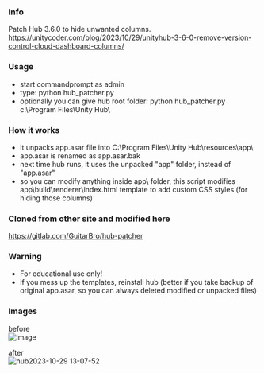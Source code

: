 ### Info
Patch Hub 3.6.0 to hide unwanted columns.
https://unitycoder.com/blog/2023/10/29/unityhub-3-6-0-remove-version-control-cloud-dashboard-columns/

### Usage
- start commandprompt as admin
- type: python hub_patcher.py
- optionally you can give hub root folder: python hub_patcher.py c:\Program Files\Unity Hub\

### How it works
- it unpacks app.asar file into C:\Program Files\Unity Hub\resources\app\
- app.asar is renamed as app.asar.bak
- next time hub runs, it uses the unpacked "app\" folder, instead of "app.asar"
- so you can modify anything inside app\ folder, this script modifies app\build\renderer\index.html template to add custom CSS styles (for hiding those columns)

### Cloned from other site and modified here
https://gitlab.com/GuitarBro/hub-patcher

### Warning
- For educational use only!
- if you mess up the templates, reinstall hub (better if you take backup of original app.asar, so you can always deleted modified or unpacked files)

### Images
before<br>
![image](https://github.com/unitycoder/UnityHubPatcher/assets/5438317/9461925c-6513-4faa-b8f8-e61eeefa01f8)

after<br>
![hub2023-10-29 13-07-52](https://github.com/unitycoder/UnityHubPatcher/assets/5438317/03d08762-1e20-4b63-a5ba-a5aa4a8816a3)
